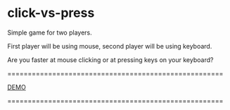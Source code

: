 # click-vs-press

Simple game for two players.

First player will be using mouse, second player will be using keyboard.

Are you faster at mouse clicking or at pressing keys on your keyboard?

=====================================================

[DEMO](https://staog.github.io/click-vs-press/)

=====================================================
